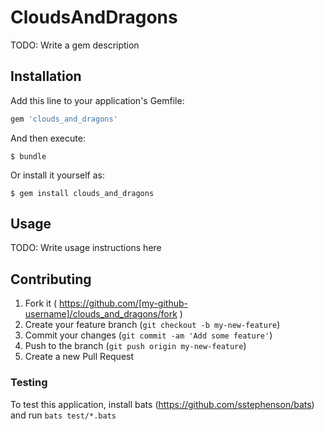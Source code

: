 # CloudsAndDragons

TODO: Write a gem description

## Installation

Add this line to your application's Gemfile:

```ruby
gem 'clouds_and_dragons'
```

And then execute:

    $ bundle

Or install it yourself as:

    $ gem install clouds_and_dragons

## Usage

TODO: Write usage instructions here

## Contributing

1. Fork it ( https://github.com/[my-github-username]/clouds_and_dragons/fork )
2. Create your feature branch (`git checkout -b my-new-feature`)
3. Commit your changes (`git commit -am 'Add some feature'`)
4. Push to the branch (`git push origin my-new-feature`)
5. Create a new Pull Request

### Testing
To test this application, install bats (https://github.com/sstephenson/bats) and run `bats test/*.bats`
